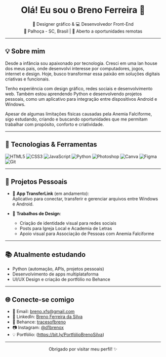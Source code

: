<h1 align="center">Olá! Eu sou o Breno Ferreira 👋</h1>

<p align="center">
  🎨 Designer gráfico & 💻 Desenvolvedor Front-End <br>
  📍 Palhoça - SC, Brasil | 💬 Aberto a oportunidades remotas
</p>

---

## 💡 Sobre mim

Desde a infância sou apaixonado por tecnologia. Cresci em uma lan house dos meus pais, onde desenvolvi interesse por computadores, jogos, internet e design. Hoje, busco transformar essa paixão em soluções digitais criativas e funcionais.

Tenho experiência com design gráfico, redes sociais e desenvolvimento web. Também estou aprendendo Python e desenvolvendo projetos pessoais, como um aplicativo para integração entre dispositivos Android e Windows.

Apesar de algumas limitações físicas causadas pela Anemia Falciforme, sigo estudando, criando e buscando oportunidades que me permitam trabalhar com propósito, conforto e criatividade.

---

## 🧰 Tecnologias & Ferramentas

![HTML5](https://img.shields.io/badge/-HTML5-E34F26?style=flat&logo=html5&logoColor=white)
![CSS3](https://img.shields.io/badge/-CSS3-1572B6?style=flat&logo=css3&logoColor=white)
![JavaScript](https://img.shields.io/badge/-JavaScript-F7DF1E?style=flat&logo=javascript&logoColor=black)
![Python](https://img.shields.io/badge/-Python-3776AB?style=flat&logo=python&logoColor=white)
![Photoshop](https://img.shields.io/badge/-Photoshop-31A8FF?style=flat&logo=adobe-photoshop&logoColor=white)
![Canva](https://img.shields.io/badge/-Canva-00C4CC?style=flat&logo=canva&logoColor=white)
![Figma](https://img.shields.io/badge/-Figma-F24E1E?style=flat&logo=figma&logoColor=white)
![Git](https://img.shields.io/badge/-Git-F05032?style=flat&logo=git&logoColor=white)

---

## 🚀 Projetos Pessoais

- 📱 **App TransferLink** (em andamento):  
  Aplicativo para conectar, transferir e gerenciar arquivos entre Windows e Android.

- 🎨 **Trabalhos de Design**:  
  - Criação de identidade visual para redes sociais
  - Posts para Igreja Local e Academia de Letras
  - Apoio visual para Associação de Pessoas com Anemia Falciforme

---

## 📚 Atualmente estudando

- Python (automação, APIs, projetos pessoais)
- Desenvolvimento de apps multiplataforma
- UI/UX Design e criação de portfólio no Behance

---

## 🌐 Conecte-se comigo

- 📧 Email: [breno.xfs@gmail.com](mailto:breno.xfs@gmail.com)
- 🔗 LinkedIn: [Breno Ferreira da Silva](https://linkedin.com/in/breno-ferreira-da-silva)
- 🎨 Behance: [tracesofbreno](https://behance.net/tracesofbreno)
- 📷 Instagram: [@d1brenox](https://instagram.com/d1brenox)
- 💡 Portfólio: (https://bit.ly/PortfólioBrenoSilva)

---

<p align="center">Obrigado por visitar meu perfil! ✨</p>

